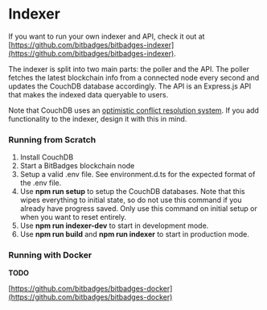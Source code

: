 # Indexer

If you want to run your own indexer and API, check it out at [https://github.com/bitbadges/bitbadges-indexer](https://github.com/bitbadges/bitbadges-indexer).

The indexer is split into two main parts: the poller and the API. The poller fetches the latest blockchain info from a connected node every second and updates the CouchDB database accordingly. The API is an Express.js API that makes the indexed data queryable to users.

Note that CouchDB uses an [optimistic conflict resolution system](https://docs.couchdb.org/en/stable/replication/conflicts.html). If you add functionality to the indexer, design it with this in mind.

### Running from Scratch

1. Install CouchDB
2. Start a BitBadges blockchain node
3. Setup a valid .env file. See environment.d.ts for the expected format of the .env file.
4. Use **npm run setup** to setup the CouchDB databases. Note that this wipes everything to initial state, so do not use this command if you already have progress saved. Only use this command on initial setup or when you want to reset entirely.
5. Use **npm run indexer-dev** to start in development mode.
6. Use **npm run build** and **npm run indexer** to start in production mode.

### Running with Docker

**TODO**

[https://github.com/bitbadges/bitbadges-docker](https://github.com/bitbadges/bitbadges-docker)
